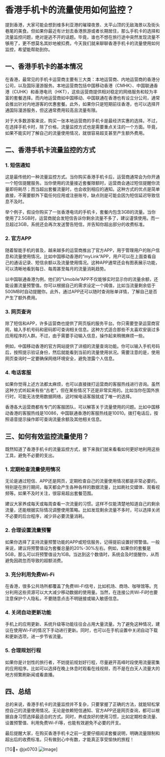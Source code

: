 # 香港手机卡的流量使用如何监控？

提到香港，大家可能会想到维多利亚港的璀璨夜景、太平山顶的无敌海景以及街头巷尾的美食。但如果你最近有计划去香港旅游或者长期居住，那么手机卡的选择和流量监控问题，绝对是逃不开的话题。毕竟，谁也不想在旅行途中突然发现流量不够用了，更不想莫名其妙地被扣费。今天我们就来聊聊香港手机卡的流量使用如何监控，希望能帮助到你。

## 一、香港手机卡的基本情况

在香港，最常见的手机卡运营商主要有三大类：本地运营商、内地运营商的香港分公司，以及国际漫游服务。本地运营商包括中国移动香港（CMHK）、中国联通香港（CUHK）和香港电讯（HKT），这些运营商提供相对稳定的网络服务和较为丰富的套餐选择。而内地运营商如中国移动、中国联通在香港也有设立分公司，通常会推出针对内地游客的优惠套餐。此外，如果你只是短期前往香港，也可以选择开通国际漫游服务，但这通常费用较高且流量有限。

对于大多数游客来说，购买一张本地运营商的手机卡是最经济实惠的选择。不过，在选择手机卡时，除了价格，流量监控方式也是需要重点关注的一个方面。毕竟，如果不能实时了解自己的流量使用情况，就很容易超支甚至产生额外费用。

## 二、香港手机卡流量监控的方式

### 1. **短信通知**
  
这是最传统的一种流量监控方式。当你购买香港手机卡后，运营商通常会为你开通一个短信提醒服务。当你使用的流量接近套餐限额时，运营商会通过短信提醒你流量即将耗尽；而当超出套餐流量时，也会收到相应的通知。这种方式的优点是简单直接，不需要额外下载任何应用或注册账号，缺点则是可能会因为短信延迟导致信息不及时。

举个例子，假设你购买了一张香港电讯的手机卡，套餐内包含3GB的流量。当你使用了2.5GB时，运营商就会发短信告诉你剩余流量不多了，建议谨慎使用。而一旦超过3GB，系统还会再次发送警告短信，并告知你超出部分的收费标准。

### 2. **官方APP**

随着智能手机的普及，越来越多的运营商推出了官方APP，用于管理用户的账户信息和流量使用情况。比如中国移动香港的“myLink”APP，用户可以在上面查看自己的通话记录、短信余额以及流量使用情况。这种APP通常还会有图表展示功能，可以清晰地看到每日、每周甚至每月的流量消耗趋势。

以中国联通香港为例，他们的“Umobile”APP不仅能够实时显示你的流量余额，还能设置流量预警值。你可以根据自己的需求设定一个阈值，比如当流量剩余低于500MB时自动提醒你。此外，通过APP还可以随时查询账单详情，了解自己是否产生了额外费用。

### 3. **网页查询**

除了短信和APP，许多运营商也提供了网页版的服务平台。你只需要登录运营商官网，输入手机号码和密码即可查询相关信息。这种方式适合那些不太喜欢安装过多应用程序的人群。不过，由于需要手动输入信息，操作起来稍微麻烦一些。

例如，中国移动香港的官方网站提供了详细的流量查询功能。你可以输入手机号码后，按照提示验证身份，然后就能看到当前的流量使用状况。需要注意的是，使用网页查询时一定要确保网络环境安全，避免泄露个人信息。

### 4. **电话客服**

如果你觉得上述方法都太麻烦，也可以直接拨打运营商的客服热线进行咨询。虽然这种方式听起来有些“古老”，但在某些情况下还是非常实用的。比如当你在国外旅行时，可能无法使用数据网络，这时候电话客服就成了唯一的选择。

香港各大运营商都有专门的客服团队，可以解答关于流量使用的问题。比如中国移动香港的客服热线是10086，中国联通香港的客服热线是10010。拨打电话后，按照语音提示操作即可查询流量余额及其他相关信息。

## 三、如何有效监控流量使用？

既然知道了香港手机卡的流量监控方式，接下来我们就来看看如何更好地利用这些工具，避免不必要的支出。

### 1. **定期检查流量使用情况**

无论是通过短信、APP还是网页，定期检查自己的流量使用情况都是非常必要的。特别是在旅行期间，每天都会产生各种各样的数据流量，比如刷社交媒体、观看视频等。如果不及时关注，很容易超出套餐范围。

建议大家养成每天或每周查看一次流量的习惯。这样不仅能清楚地知道自己的剩余流量，还能根据实际情况调整使用策略。比如发现剩余流量不多时，可以选择关闭不必要的后台程序，减少非必要流量消耗。

### 2. **合理设置流量预警**

如果你选择了支持流量预警功能的APP或短信服务，记得提前设置好预警值。一般来说，建议将预警值设为套餐总量的20%-30%左右。例如，如果你的套餐是5GB，那么可以将预警值设为1GB。当达到这个数值时，系统会及时提醒你，从而避免因疏忽而导致的超额消费。

### 3. **充分利用免费Wi-Fi**

在香港，很多公共场所都覆盖了免费Wi-Fi信号，比如机场、商场、咖啡馆等。充分利用这些资源可以大大减少移动数据的使用量。当然，在连接公共Wi-Fi时也要注意保护个人隐私，不要随意点击不明链接或输入敏感信息。

### 4. **关闭自动更新功能**

手机上的应用更新、系统升级等功能往往会占用大量流量。为了避免这种情况，建议在使用Wi-Fi的情况下手动进行更新。同时，也可以在手机设置中关闭自动下载和更新选项，进一步节省流量。

### 5. **合理规划行程**

如果你是计划性的旅行者，不妨提前规划好行程，尽量避开高峰时段使用流量密集的应用程序。比如可以选择在晚上休息时观看在线视频，而不是在白天人流量大的地方频繁刷新闻或看直播。

## 四、总结

总的来说，香港手机卡的流量监控并不复杂，只要掌握了正确的方法，就能轻松掌控自己的流量使用情况。无论是依赖短信通知、官方APP还是网页查询，都可以根据自身习惯选择最适合的方式。同时，养成良好的使用习惯，比如定期检查流量、设置预警值、利用免费Wi-Fi等，也能有效避免不必要的开支。

最后提醒大家，在购买香港手机卡之前一定要仔细阅读套餐说明，明确流量限制和超出后的收费标准。只有做到心中有数，才能真正享受愉快的旅程！

[TG💪+ @jx0703 ![Image](https://github.com/user-attachments/assets/dbca1d08-cadb-493c-b0ec-ad6f7a83f270)]